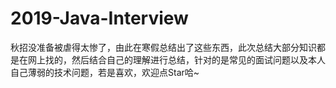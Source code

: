 # 2019-Java-Interview
秋招没准备被虐得太惨了，由此在寒假总结出了这些东西，此次总结大部分知识都是在网上找的，然后结合自己的理解进行总结，针对的是常见的面试问题以及本人自己薄弱的技术问题，若是喜欢，欢迎点Star哈~

